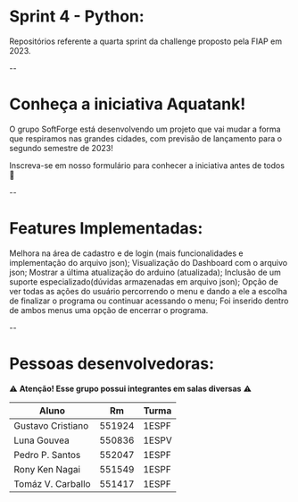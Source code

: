 # Sprint 4 - Python:
Repositórios referente a quarta sprint da challenge proposto pela FIAP em 2023.

--

# Conheça a iniciativa Aquatank!
O grupo SoftForge está desenvolvendo um projeto que vai mudar a forma que respiramos nas grandes cidades, com previsão de lançamento para o segundo semestre de 2023!

Inscreva-se em nosso formulário para conhecer a iniciativa antes de todos 🚀

--

# Features Implementadas:
Melhora na área de cadastro e de login (mais funcionalidades e implementação do arquivo json);
Visualização do Dashboard com o arquivo json;
Mostrar a última atualização do arduino (atualizada);
Inclusão de um suporte especializado(dúvidas armazenadas em arquivo json);
Opção de ver todas as ações do usuário percorrendo o menu e dando a ele a escolha de finalizar o programa ou continuar acessando o menu;
Foi inserido dentro de ambos menus uma opção de encerrar o programa.

--

# Pessoas desenvolvedoras:

⚠ **Atenção! Esse grupo possui integrantes em salas diversas** ⚠

|       Aluno       |     Rm     |   Turma   |
| ----------------- | ---------- | --------- |
| Gustavo Cristiano |   551924   |   1ESPF   |
| Luna Gouvea       |   550836   |   1ESPV   |
| Pedro P. Santos   |   552047   |   1ESPF   |
| Rony Ken Nagai    |   551549   |   1ESPF   |
| Tomáz V. Carballo |   551417   |   1ESPF   |